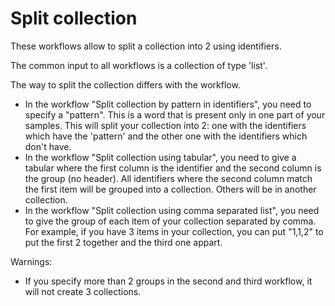 # Split collection

These workflows allow to split a collection into 2 using identifiers.

The common input to all workflows is a collection of type 'list'.

The way to split the collection differs with the workflow.

- In the workflow "Split collection by pattern in identifiers", you need to specify a "pattern". This is a word that is present only in one part of your samples. This will split your collection into 2: one with the identifiers which have the 'pattern' and the other one with the identifiers which don't have.
- In the workflow "Split collection using tabular", you need to give a tabular where the first column is the identifier and the second column is the group (no header). All identifiers where the second column match the first item will be grouped into a collection. Others will be in another collection.
- In the workflow "Split collection using comma separated list", you need to give the group of each item of your collection separated by comma. For example, if you have 3 items in your collection, you can put "1,1,2" to put the first 2 together and the third one appart.

Warnings:
- If you specify more than 2 groups in the second and third workflow, it will not create 3 collections.

